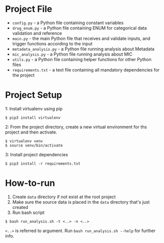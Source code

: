 # Project File
- `config.py` - a Python file containing constant variables
- `drug_enum.py` - a Python file containing ENUM for categorical data validation and reference
- `main.py` - the main Python file that receives and validate inputs, and trigger functions according to the input
- `metadata_analysis.py` - a Python file running analysis about Metadata
- `mic_analysis.py` - a Python file running analysis about MIC
- `utils.py` - a Python file containing helper functions for other Python files 
- `requirements.txt` - a text file containing all mandatory dependencies for the project


# Project Setup
1: Install virtualenv using pip
```
$ pip3 install virtualenv
```
2: From the project directory, create a new virtual environment for ths project and then activate.
```
$ virtualenv venv
$ source venv/bin/activate
```
3: Install project dependencies
```
$ pip3 install -r requirements.txt
```

# How-to-run
1. Create `data` directory if not exist at the root project 
2. Make sure the source data is placed in the `data` directory that's just created
3. Run bash script
```
$ bash run_analysis.sh -t <..> -n <..>
```
`<..>` is referred to argument. Run `bash run_analysis.sh --help` for further info.
